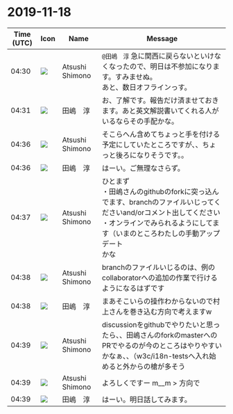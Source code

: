 # 2019-11-18

|Time (UTC)|Icon|Name|Message|
|---|---|---|---|
|04:30|![](https://secure.gravatar.com/avatar/3f82b853a23d9a6d1ce612d83f3a3a54.jpg?s=72&d=https%3A%2F%2Fa.slack-edge.com%2Fdf10d%2Fimg%2Favatars%2Fava_0008-72.png)|Atsushi Shimono|`@田嶋　淳` 急に関西に戻らないといけなくなったので、明日は不参加になります。すみませぬ。<br>あと、数日オフラインっす。|
|04:31|![](https://secure.gravatar.com/avatar/698cc14290c3976fdd9f0a23494b87c1.jpg?s=72&d=https%3A%2F%2Fa.slack-edge.com%2Fdf10d%2Fimg%2Favatars%2Fava_0018-72.png)|田嶋　淳|お、了解です。報告だけ済ませておきます。あと英文解説書いてくれる人がいるならその手配かな。|
|04:36|![](https://secure.gravatar.com/avatar/3f82b853a23d9a6d1ce612d83f3a3a54.jpg?s=72&d=https%3A%2F%2Fa.slack-edge.com%2Fdf10d%2Fimg%2Favatars%2Fava_0008-72.png)|Atsushi Shimono|そこらへん含めてちょっと手を付ける予定にしていたところですが、、ちょっと後ろになりそうです。。|
|04:36|![](https://secure.gravatar.com/avatar/698cc14290c3976fdd9f0a23494b87c1.jpg?s=72&d=https%3A%2F%2Fa.slack-edge.com%2Fdf10d%2Fimg%2Favatars%2Fava_0018-72.png)|田嶋　淳|はーい。ご無理なさらず。|
|04:37|![](https://secure.gravatar.com/avatar/3f82b853a23d9a6d1ce612d83f3a3a54.jpg?s=72&d=https%3A%2F%2Fa.slack-edge.com%2Fdf10d%2Fimg%2Favatars%2Fava_0008-72.png)|Atsushi Shimono|ひとまず<br>・田嶋さんのgithubのforkに突っ込んでます、branchのファイルいじってくださいand/orコメント出してください<br>・オンラインでみられるようにしてます（いまのところわたしの手動アップデート<br>かな|
|04:38|![](https://secure.gravatar.com/avatar/3f82b853a23d9a6d1ce612d83f3a3a54.jpg?s=72&d=https%3A%2F%2Fa.slack-edge.com%2Fdf10d%2Fimg%2Favatars%2Fava_0008-72.png)|Atsushi Shimono|branchのファイルいじるのは、例のcollaboratorへの追加の作業で行けるようになるはずです|
|04:38|![](https://secure.gravatar.com/avatar/698cc14290c3976fdd9f0a23494b87c1.jpg?s=72&d=https%3A%2F%2Fa.slack-edge.com%2Fdf10d%2Fimg%2Favatars%2Fava_0018-72.png)|田嶋　淳|まあそこいらの操作わからないので村上さんを巻き込む方向で考えますw|
|04:39|![](https://secure.gravatar.com/avatar/3f82b853a23d9a6d1ce612d83f3a3a54.jpg?s=72&d=https%3A%2F%2Fa.slack-edge.com%2Fdf10d%2Fimg%2Favatars%2Fava_0008-72.png)|Atsushi Shimono|discussionをgithubでやりたいと思ったら、、田嶋さんのforkのmasterへのPRでやるのが今のところはやりやすいかなぁ、、（w3c/i18n-testsへ入れ始めると外からの槍が多そう|
|04:39|![](https://secure.gravatar.com/avatar/3f82b853a23d9a6d1ce612d83f3a3a54.jpg?s=72&d=https%3A%2F%2Fa.slack-edge.com%2Fdf10d%2Fimg%2Favatars%2Fava_0008-72.png)|Atsushi Shimono|よろしくですー m__m &gt; 方向で|
|04:39|![](https://secure.gravatar.com/avatar/698cc14290c3976fdd9f0a23494b87c1.jpg?s=72&d=https%3A%2F%2Fa.slack-edge.com%2Fdf10d%2Fimg%2Favatars%2Fava_0018-72.png)|田嶋　淳|はーい。明日話してみます。|
